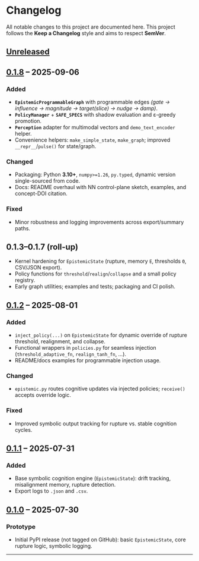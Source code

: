 # Changelog
All notable changes to this project are documented here. This project follows the **Keep a Changelog** style and aims to respect **SemVer**.

## [Unreleased]

## [0.1.8] – 2025-09-06
### Added
- **`EpistemicProgrammableGraph`** with programmable edges *(gate → influence → magnitude → target(slice) → nudge → damp)*.
- **`PolicyManager`** + **`SAFE_SPECS`** with shadow evaluation and ε-greedy promotion.
- **`Perception`** adapter for multimodal vectors and `demo_text_encoder` helper.
- Convenience helpers: `make_simple_state`, `make_graph`; improved `__repr__`/`pulse()` for state/graph.

### Changed
- Packaging: Python **3.10+**, `numpy>=1.26`, `py.typed`, dynamic version single-sourced from code.
- Docs: README overhaul with NN control-plane sketch, examples, and concept-DOI citation.

### Fixed
- Minor robustness and logging improvements across export/summary paths.

## 0.1.3–0.1.7 (roll-up)
- Kernel hardening for `EpistemicState` (rupture, memory `E`, thresholds `Θ`, CSV/JSON export).
- Policy functions for `threshold`/`realign`/`collapse` and a small policy registry.
- Early graph utilities; examples and tests; packaging and CI polish.

## [0.1.2] – 2025-08-01
### Added
- `inject_policy(...)` on `EpistemicState` for dynamic override of rupture threshold, realignment, and collapse.
- Functional wrappers in `policies.py` for seamless injection (`threshold_adaptive_fn`, `realign_tanh_fn`, …).
- README/docs examples for programmable injection usage.

### Changed
- `epistemic.py` routes cognitive updates via injected policies; `receive()` accepts override logic.

### Fixed
- Improved symbolic output tracking for rupture vs. stable cognition cycles.

## [0.1.1] – 2025-07-31
### Added
- Base symbolic cognition engine (`EpistemicState`): drift tracking, misalignment memory, rupture detection.
- Export logs to `.json` and `.csv`.

## [0.1.0] – 2025-07-30
### Prototype
- Initial PyPI release (not tagged on GitHub): basic `EpistemicState`, core rupture logic, symbolic logging.

---

[Unreleased]: https://github.com/heraclitus0/cognize/compare/v0.1.8...HEAD
[0.1.8]: https://github.com/heraclitus0/cognize/compare/v0.1.7...v0.1.8
[0.1.2]: https://github.com/heraclitus0/cognize/compare/v0.1.1...v0.1.2
[0.1.1]: https://github.com/heraclitus0/cognize/compare/v0.1.0...v0.1.1
[0.1.0]: https://github.com/heraclitus0/cognize/releases/tag/v0.1.0
